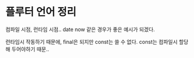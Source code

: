 # 플루터 언어 정리

컴파일 시점, 런타임 시점..
date now 같은 경우가 좋은 예시가 되겠다.

런타임시 작동하기 때문에, final은 되지만 const는 쓸 수 없다.
const는 컴파일시 할당해 두어야하기 때문..